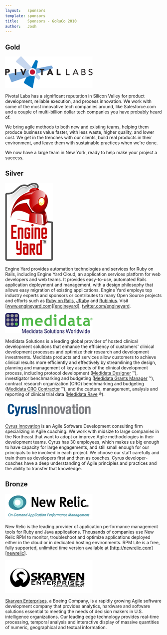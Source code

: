 ```yaml
---
layout:   sponsors
template: sponsors
title:    Sponsors - GoRuCo 2010
author:   Josh
---
```


## Gold

[![Pivotal Labs](/images/sponsors/pivotal.png)][medidata]

Pivotal Labs has a significant reputation in Silicon Valley for
product development, reliable execution, and process innovation. We
work with some of the most innovative tech companies around, like
Salesforce.com and a couple of multi-billion dollar tech companies you
have probably heard of.

We bring agile methods to both new and existing teams, helping them
produce business value faster, with less waste, higher quality, and
lower cost. We get in the trenches with our clients, build real
products in their environment, and leave them with sustainable
practices when we're done.

We now have a large team in New York, ready to help make your project
a success.

[pivotal]: http://www.pivotallabs.com

## Silver

[![Engine Yard](/images/sponsors/engineyard.png)][engineyard]

Engine Yard provides automation technologies and services for Ruby on Rails,
including Engine Yard Cloud, an application services platform for web
developers and web teams. It provides easy-to-use, automated Rails application
deployment and management, with a design philosophy that allows easy migration
of existing applications. Engine Yard employs top industry experts and
sponsors or contributes to many Open Source projects and efforts such as
[Ruby on Rails][ruby-on-rails], [JRuby][jruby] and
[Rubinius][rubinius]. Visit [www.engineyard.com][engineyard],
[twitter.com/engineyard][engineyard-twitter].

[engineyard]:         http://www.engineyard.com
[engineyard-twitter]: http://twitter.com/engineyard
[ruby-on-rails]:      http://www.rubyonrails.org
[jruby]:              http://www.jruby.org
[rubinius]:           http://www.rubini.us

[![Medidata Solutions](/images/sponsors/medidata.png)][medidata]

Medidata Solutions is a leading global provider of hosted clinical development solutions
that enhance the efficiency of customers' clinical development processes and optimize
their research and development investments. Medidata products and services allow customers
to achieve clinical results more efficiently and effectively by streamlining the design,
planning and management of key aspects of the clinical development process, including
protocol development ([Medidata Designer][medidata-designer] &trade;), investigator
benchmarking and budgeting ([Medidata Grants Manager][medidata-grants-manager] &trade;),
contract research organization (CRO) benchmarking and budgeting
([Medidata CRO Contractor][medidata-contractor] &trade;), and the capture, management,
analysis and reporting of clinical trial data ([Medidata Rave][medidata-rave] &reg;).

[medidata]:                 http://www.mdsol.com
[medidata-designer]:        http://www.mdsol.com/products/designer.htm
[medidata-grants-manager]:  http://www.mdsol.com/products/grants_manager.htm
[medidata-contractor]:      http://www.mdsol.com/products/cro_contractor.htm
[medidata-rave]:            http://www.mdsol.com/products/rave_overview.htm

[![Cyrus Innovation](/images/sponsors/cyrus.png)][cyrus]

[Cyrus Innovation](cyrus) is an Agile Software Development consulting firm
specializing in Agile coaching. We work with midsize to large companies in the
Northeast that want to adopt or improve Agile methodologies in their
development teams. Cyrus has 30 employees, which makes us big enough to have
capacity for large engagements, and still small enough for our principals to
be involved in each project. We choose our staff carefully and train them as
developers first and then as coaches. Cyrus developer-coaches have a deep
understanding of Agile principles and practices and the ability to transfer
that knowledge.

[cyrus]: http://www.cyrusinnovation.com

## Bronze

[![New Relic](/images/sponsors/newrelic.png)][newrelic]

New Relic is the leading provider of application performance management tools
for Ruby and Java applications. Thousands of companies use New Relic RPM to
monitor, troubleshoot and optimize applications deployed either in the cloud
or in dedicated hosting environments. RPM Lite is a free, fully supported,
unlimited time version available at [http://newrelic.com][newrelic].

[newrelic]: http://newrelic.com/RPMlite-rails.html?utm_source=goruco&utm_medium=logo&utm_campaign=rpmlite

[![Skarven Enterprises](/images/sponsors/skarven.png)][skarven]

[Skarven Enterprises][skarven], a Boeing Company, is a rapidly growing Agile
software development company that provides analytics, hardware and software
solutions essential to meeting the needs of decision makers in U.S.
intelligence organizations.  Our leading edge technology provides real-time
processing, temporal analysis and interactive display of massive quantities of
numeric, geographical and textual information.

[skarven]: http://www.skarven.net